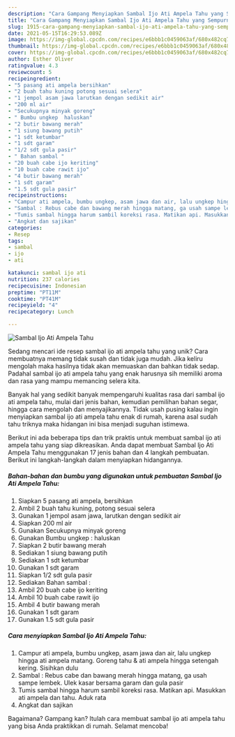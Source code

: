 ```yaml
---
description: "Cara Gampang Menyiapkan Sambal Ijo Ati Ampela Tahu yang Sempurna"
title: "Cara Gampang Menyiapkan Sambal Ijo Ati Ampela Tahu yang Sempurna"
slug: 1915-cara-gampang-menyiapkan-sambal-ijo-ati-ampela-tahu-yang-sempurna
date: 2021-05-15T16:29:53.089Z
image: https://img-global.cpcdn.com/recipes/e6bbb1c0459063af/680x482cq70/sambal-ijo-ati-ampela-tahu-foto-resep-utama.jpg
thumbnail: https://img-global.cpcdn.com/recipes/e6bbb1c0459063af/680x482cq70/sambal-ijo-ati-ampela-tahu-foto-resep-utama.jpg
cover: https://img-global.cpcdn.com/recipes/e6bbb1c0459063af/680x482cq70/sambal-ijo-ati-ampela-tahu-foto-resep-utama.jpg
author: Esther Oliver
ratingvalue: 4.3
reviewcount: 5
recipeingredient:
- "5 pasang ati ampela bersihkan"
- "2 buah tahu kuning potong sesuai selera"
- "1 jempol asam jawa larutkan dengan sedikit air"
- "200 ml air"
- "Secukupnya minyak goreng"
- " Bumbu ungkep  haluskan"
- "2 butir bawang merah"
- "1 siung bawang putih"
- "1 sdt ketumbar"
- "1 sdt garam"
- "1/2 sdt gula pasir"
- " Bahan sambal "
- "20 buah cabe ijo keriting"
- "10 buah cabe rawit ijo"
- "4 butir bawang merah"
- "1 sdt garam"
- "1.5 sdt gula pasir"
recipeinstructions:
- "Campur ati ampela, bumbu ungkep, asam jawa dan air, lalu ungkep hingga ati ampela matang. Goreng tahu &amp; ati ampela hingga setengah kering. Sisihkan dulu"
- "Sambal : Rebus cabe dan bawang merah hingga matang, ga usah sampe lembek. Ulek kasar bersama garam dan gula pasir"
- "Tumis sambal hingga harum sambil koreksi rasa. Matikan api. Masukkan ati ampela dan tahu. Aduk rata"
- "Angkat dan sajikan"
categories:
- Resep
tags:
- sambal
- ijo
- ati

katakunci: sambal ijo ati 
nutrition: 237 calories
recipecuisine: Indonesian
preptime: "PT11M"
cooktime: "PT41M"
recipeyield: "4"
recipecategory: Lunch

---
```



![Sambal Ijo Ati Ampela Tahu](https://img-global.cpcdn.com/recipes/e6bbb1c0459063af/680x482cq70/sambal-ijo-ati-ampela-tahu-foto-resep-utama.jpg)

Sedang mencari ide resep sambal ijo ati ampela tahu yang unik? Cara membuatnya memang tidak susah dan tidak juga mudah. Jika keliru mengolah maka hasilnya tidak akan memuaskan dan bahkan tidak sedap. Padahal sambal ijo ati ampela tahu yang enak harusnya sih memiliki aroma dan rasa yang mampu memancing selera kita.

Banyak hal yang sedikit banyak mempengaruhi kualitas rasa dari sambal ijo ati ampela tahu, mulai dari jenis bahan, kemudian pemilihan bahan segar, hingga cara mengolah dan menyajikannya. Tidak usah pusing kalau ingin menyiapkan sambal ijo ati ampela tahu enak di rumah, karena asal sudah tahu triknya maka hidangan ini bisa menjadi suguhan istimewa.




Berikut ini ada beberapa tips dan trik praktis untuk membuat sambal ijo ati ampela tahu yang siap dikreasikan. Anda dapat membuat Sambal Ijo Ati Ampela Tahu menggunakan 17 jenis bahan dan 4 langkah pembuatan. Berikut ini langkah-langkah dalam menyiapkan hidangannya.

<!--inarticleads1-->

##### Bahan-bahan dan bumbu yang digunakan untuk pembuatan Sambal Ijo Ati Ampela Tahu:

1. Siapkan 5 pasang ati ampela, bersihkan
1. Ambil 2 buah tahu kuning, potong sesuai selera
1. Gunakan 1 jempol asam jawa, larutkan dengan sedikit air
1. Siapkan 200 ml air
1. Gunakan Secukupnya minyak goreng
1. Gunakan  Bumbu ungkep : haluskan
1. Siapkan 2 butir bawang merah
1. Sediakan 1 siung bawang putih
1. Sediakan 1 sdt ketumbar
1. Gunakan 1 sdt garam
1. Siapkan 1/2 sdt gula pasir
1. Sediakan  Bahan sambal :
1. Ambil 20 buah cabe ijo keriting
1. Ambil 10 buah cabe rawit ijo
1. Ambil 4 butir bawang merah
1. Gunakan 1 sdt garam
1. Gunakan 1.5 sdt gula pasir




<!--inarticleads2-->

##### Cara menyiapkan Sambal Ijo Ati Ampela Tahu:

1. Campur ati ampela, bumbu ungkep, asam jawa dan air, lalu ungkep hingga ati ampela matang. Goreng tahu &amp; ati ampela hingga setengah kering. Sisihkan dulu
1. Sambal : Rebus cabe dan bawang merah hingga matang, ga usah sampe lembek. Ulek kasar bersama garam dan gula pasir
1. Tumis sambal hingga harum sambil koreksi rasa. Matikan api. Masukkan ati ampela dan tahu. Aduk rata
1. Angkat dan sajikan




Bagaimana? Gampang kan? Itulah cara membuat sambal ijo ati ampela tahu yang bisa Anda praktikkan di rumah. Selamat mencoba!
